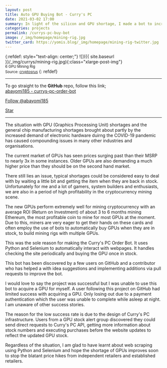 ```yaml
---
layout: post
title: Auto GPU Buying Bot - Curry's PC
date: 2021-03-02 17:00
summary: In light of the silicon and GPU shortage, I made a bot to increase my chances of geting a GPU
categories: projects
permalink: /currys-pc-buy-bot
image: /_img/homepage/mining-rig.jpg
twitter_card: https://yomis.blog/_img/homepage/mining-rig-twitter.jpg
---
```


{:refdef: style="text-align: center;"}
![]({{ site.baseurl }}/_img/currys/mining-rig.jpg){:class="xlarge-post-img"}
<br><small>6 GPU Mining Rig</small><br/>
<small>Source: [cryptosrus](https://cryptosrus.com/ethereum-mining-rig)</small>
{: refdef}

* * *
To go straight to the **GitHub** repo, follow this link;<br/>
[abayomi185 - currys-pc-order-bot](https://github.com/abayomi185/currys-pc-order-bot)

<!-- Place this tag where you want the button to render. -->
<a class="github-button" href="https://github.com/abayomi185" data-show-count="true" aria-label="Follow @abayomi185 on GitHub">Follow @abayomi185</a>
<!-- Place this tag where you want the button to render. -->
<a class="github-button" href="https://github.com/abayomi185/currys-pc-order-bot" data-icon="octicon-star" data-show-count="true" aria-label="Star abayomi185/currys-pc-order-bot on GitHub">Star</a>
* * *

The situation with GPU (Graphics Processing Unit) shortages and the general chip manufacturing shortages brought about partly by the increased demand of electronic hardware duirng the COVID-19 pandemic has caused compounding issues in many other industries and organisations.

The current market of GPUs has seen prices surging past than their MSRP to nearly 3x in some instances. Older GPUs are also demanding a much higher price than they should be on the second hand market.

There still lies an issue, typical shortages could be considered easy to deal with by waiting a little bit and getting the item when they are back in stock. Unfortunately for me and a lot of gamers, system builders and enthusiasts, we are also in a period of high profitability in the cryptocurrency mining scene.

The new GPUs perform extremely well for mining cryptocurrency with an average ROI (Return on Investment) of about 3 to 6 months mining Ethereum, the most profitable coin to mine for most GPUs at the moment. Due to this, miners are very eager to get their hands on these cards and often employ the use of bots to automatically buy GPUs when they are in stock, to build mining rigs with multiple GPUs.

This was the sole reason for making the Curry's PC Order Bot. It uses Python and Selenium to automatically interact with webpages. It handles checking the site periodically and buying the GPU once in stock.

This bot has been discovered by a few users on GitHub and a contributor who has helped a with idea suggestions and implementing additions via pull requests to improve the bot.

I would love to say the project was successful but I was unable to use this bot to acquire a GPU for myself. A user following this project on GitHub had limited success with acquiring a GPU. Only losing out due to a payment authentication which the user was unable to complete while asleep at night. I am unaware of other success stories.

The reason for the low success rate is due to the design of Curry's PC infrastructure. Users from a GPU stock alert group discovered they could send direct requests to Curry's PC API, getting more information about stock numbers and executing purchases before the website updates to reflect the updated GPU stock.

Regardless of the situation, I am glad to have learnt about web scraping using Python and Selenium and hope the shortage of GPUs improves soon to stop the blatant price hikes from independent retailers and established retailers. 
